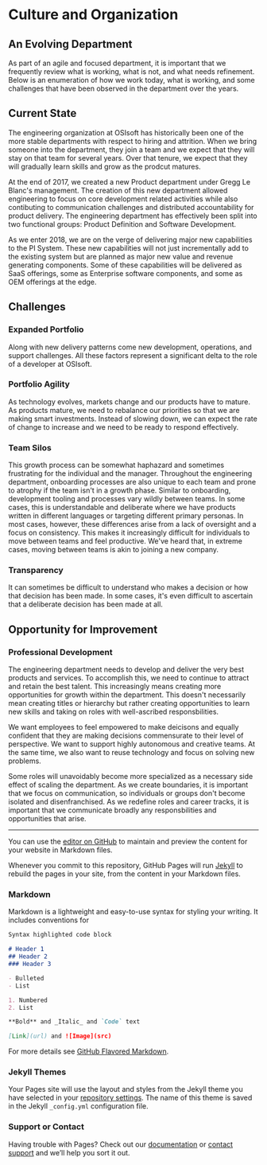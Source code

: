 # Culture and Organization

## An Evolving Department
As part of an agile and focused department, it is important that we frequently review what is working, what is not, and what needs refinement. Below is an enumeration of how we work today, what is working, and some challenges that have been observed in the department over the years.

## Current State
The engineering organization at OSIsoft has historically been one of the more stable departments with respect to hiring and attrition. When we bring someone into the department, they join a team and we expect that they will stay on that team for several years. Over that tenure, we expect that they will gradually learn skills and grow as the prodcut matures. 

At the end of 2017, we created a new Product department under Gregg Le Blanc's management. The creation of this new department allowed engineering to focus on core development related activities while also contibuting to communication challenges and distributed accountability for product delivery. The engineering department has effectively been split into two functional groups: Product Definition and Software Development.

As we enter 2018, we are on the verge of delivering major new capabilities to the PI System. These new capabilities will not just incrementally add to the existing system but are planned as major new value and revenue generating components. Some of these capabilities will be delivered as SaaS offerings, some as Enterprise software components, and some as OEM offerings at the edge. 

## Challenges
### Expanded Portfolio
Along with new delivery patterns come new development, operations, and support challenges. All these factors represent a significant delta to the role of a developer at OSIsoft.

### Portfolio Agility
As technology evolves, markets change and our products have to mature. As products mature, we need to rebalance our priorities so that we are making smart investments. Instead of slowing down, we can expect the rate of change to increase and we need to be ready to respond effectively.

### Team Silos
This growth process can be somewhat haphazard and sometimes frustrating for the individual and the manager. Throughout the engineering department, onboarding processes are also unique to each team and prone to atrophy if the team isn't in a growth phase. Similar to onboarding, development tooling and processes vary wildly between teams. In some cases, this is understandable and deliberate where we have products written in different languages or targeting different primary personas. In most cases, however, these differences arise from a lack of oversight and a focus on consistency. This makes it increasingly difficult for individuals to move between teams and feel productive. We've heard that, in extreme cases, moving between teams is akin to joining a new company.

### Transparency
It can sometimes be difficult to understand who makes a decision or how that decision has been made. In some cases, it's even difficult to ascertain that a deliberate decision has been made at all.

## Opportunity for Improvement
### Professional Development
The engineering department needs to develop and deliver the very best products and services. To accomplish this, we need to continue to attract and retain the best talent. This increasingly means creating more opportunities for growth within the department. This doesn't necessarily mean creating titles or hierarchy but rather creating opportunities to learn new skills and taking on roles with well-ascribed responsbilities.

We want employees to feel empowered to make deicisons and equally confident that they are making decisions commensurate to their level of perspective. We want to support highly autonomous and creative teams. At the same time, we also want to reuse technology and focus on solving new problems.

Some roles will unavoidably become more specialized as a necessary side effect of scaling the department. As we create boundaries, it is important that we focus on communication, so individuals or groups don't become isolated and disenfranchised. As we redefine roles and career tracks, it is important that we communicate broadly any responsbilities and opportunities that arise.

---
You can use the [editor on GitHub](https://github.com/jhwang422/engineeringinfo.github.io/edit/master/README.md) to maintain and preview the content for your website in Markdown files.

Whenever you commit to this repository, GitHub Pages will run [Jekyll](https://jekyllrb.com/) to rebuild the pages in your site, from the content in your Markdown files.

### Markdown

Markdown is a lightweight and easy-to-use syntax for styling your writing. It includes conventions for

```markdown
Syntax highlighted code block

# Header 1
## Header 2
### Header 3

- Bulleted
- List

1. Numbered
2. List

**Bold** and _Italic_ and `Code` text

[Link](url) and ![Image](src)
```

For more details see [GitHub Flavored Markdown](https://guides.github.com/features/mastering-markdown/).

### Jekyll Themes

Your Pages site will use the layout and styles from the Jekyll theme you have selected in your [repository settings](https://github.com/jhwang422/engineeringinfo.github.io/settings). The name of this theme is saved in the Jekyll `_config.yml` configuration file.

### Support or Contact

Having trouble with Pages? Check out our [documentation](https://help.github.com/categories/github-pages-basics/) or [contact support](https://github.com/contact) and we’ll help you sort it out.
